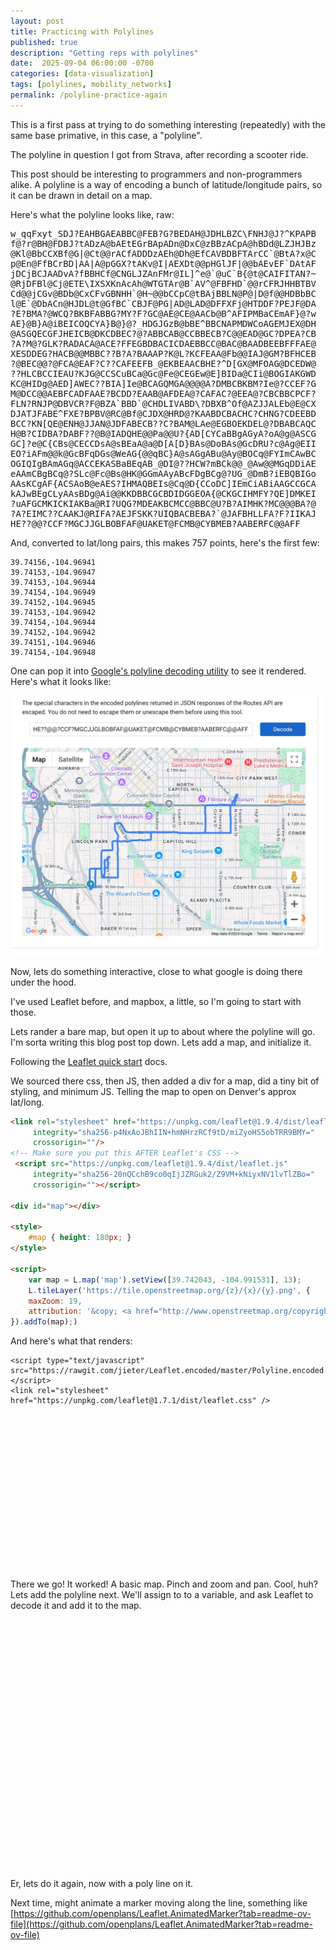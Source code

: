 ```yaml
---
layout: post
title: Practicing with Polylines
published: true
description: "Getting reps with polylines"
date:  2025-09-04 06:00:00 -0700
categories: [data-visualization]
tags: [polylines, mobility_networks]
permalink: /polyline-practice-again
---
```


This is a first pass at trying to do something interesting (repeatedly) with the same base primative, in this case, a "polyline".

The polyline in question I got from Strava, after recording a scooter ride.

This post should be interesting to programmers and non-programmers alike. A polyline is a way of encoding a bunch of latitude/longitude pairs, so it can be drawn in detail on a map. 

Here's what the polyline looks like, raw:

<pre>
w_qqFxyt_SDJ?EAHBGAEABBC@FEB?G?BEDAH@JDHLBZC\FNHJ@J?^KPAPB
f@?r@BH@FDBJ?tADzA@bAEtEGrBApADn@DxC@zBBzACpA@hBDd@LZJHJBz
@Kl@BbCCXBf@G|@Ct@@rACfADDDzAEh@Dh@EfCAVBDBFTArCC`@BtA?x@C
p@En@FfBCrBD|AA|A@pGGX?tAKv@I|AEXDt@@pHGlJF|@@bAEvEF`DAtAF
jDCjBCJAADvA?fBBHCf@CNGLJZAnFMr@IL]^e@`@uC`B{@t@CAIFITAN?~
@RjDFBl@Cj@ETE\IXSXKnAcAh@WTGTAr@B`AV^@FBFHD`@@rCFRJHHBTBV
Cd@@jCGv@BDb@CxCFvGBNHH`@H~@@bCCpC@tBAjBBLN@P@|D@f@@HDBbBC
l@E`@DbACn@HJDL@t@GfBC`CBJF@PG|AD@LAD@DFFXFj@HTDDF?PEJF@DA
?E?BMA?@WCQ?BKBFABBG?MY?F?GC@AE@CE@AACb@B^AFIPMBaCEmAF}@?w
AE}@B}A@iBEICOQCYA}B@}@?_HDGJGzB@bBE^BBCNAPMDWCoAGEMJEX@DH
@ASGQECGFJHEICB@DKCDBEC?@?ABBCAB@CCBBECB?C@@EAD@GC?DPEA?CB
?A?M@?GLK?RADACA@ACE?FFEGBDBACICDAEBBCC@BAC@BAADBEEBFFFAE@
XESDDEG?HACB@@MBBC??B?A?BAAAP?K@L?KCFEAA@Fb@@IAJ@GM?BFHCEB
?@BEC@@?@FCA@EAF?C??CAFEEFB_@EKBEAACBHE?^D[GX@MFOAG@DCEDW@
??HLCBCCIEAU?KJG@CCSCuBCa@Gc@Fe@CEGEw@E]BIDa@CIi@BOGIAKGWD
KC@HIDg@AED]AWEC??BIA]Ie@BCAGQMGA@@@@A?DMBCBKBM?Ie@?CCEF?G
M@DCC@@AEBFCADFAAE?BCDD?EAAB@AFDEA@?CAFAC?@EEA@?CBCBBCPCF?
FLN?RNJP@DBVCR?F@BZA`BBD`@CHDLIVABD\?DBXB^Of@AZJJALEb@E@CX
DJATJFABE^FXE?BPBV@RC@Bf@CJDX@HRD@?KAABDCBACHC?CHNG?CDEEBD
BCC?KN[QE@ENH@JJAN@JDFABECB??C?BAM@LAe@EGBOEKDEL@?DBABCAQC
H@B?CIDBA?DABF??@B@IADQHE@@Pa@@U?{AD[CYCaBBgAGyA?oA@g@ASCG
GC]?e@C{CBs@CECCDsA@sBEaA@a@D[A[D}BAs@DoBAs@GcDRU?c@Ag@EII
EO?iAFm@@k@GcBFqDGs@WeAG{@@qBC}A@sAGgABu@Ay@BOCq@FYImCAwBC
OGIQIgBAmAGq@ACCEKASBaBEqAB_@DI@??HCW?mBCk@@_@Aw@@MGqDDiAE
eAAmCBgBCq@?SLc@Fc@Bs@HK@GGmAAyABcFDgBCg@?UG_@DmB?iEBQBIGo
AAsKCgAF{ACSAoB@eAES?IHMAQBEIs@Cq@D{CCoDC]IEmCiABiAAGCCGCA
kAJwBEgCLyAAsBDg@Ai@@KKDBBCGCBDIDGGEOA{@CKGCIHMFY?QE]DMKEI
?uAFGCMKICKIAKBa@RI?UQG?MDEAKBCMCC@BBC@U?B?AIMHK?MC@@@BA?@
?A?EIMC??CAAKJ@RIFA?AEJFSKK?UIQBACBEBA?`@JAFBHLLFA?F?IIKAJ
HE??@@?CCF?MGCJJGLBOBFAF@UAKET@FCMB@CYBMEB?AABERFC@@AFF 
</pre>

And, converted to lat/long pairs, this makes 757 points, here's the first few:

```
39.74156,-104.96941
39.74153,-104.96947
39.74153,-104.96944
39.74154,-104.96949
39.74152,-104.96945
39.74153,-104.96942
39.74154,-104.96944
39.74152,-104.96942
39.74151,-104.96946
39.74154,-104.96948
```



One can pop it into [Google's polyline decoding utility](https://developers.google.com/maps/documentation/routes/polylinedecoder) to see it rendered. Here's what it looks like:

![polyline](/images/polyline-decoder.jpg)

Now, lets do something interactive, close to what google is doing there under the hood. 

I've used Leaflet before, and mapbox, a little, so I'm going to start with those. 

Lets rander a bare map, but open it up to about where the polyline will go. I'm sorta writing this blog post top down. Lets add a map, and initialize it.

Following the [Leaflet quick start](https://leafletjs.com/examples/quick-start/) docs.

We sourced there css, then JS, then added a div for a map, did a tiny bit of styling, and minimum JS. Telling the map to open on Denver's approx lat/long.

```html
<link rel="stylesheet" href="https://unpkg.com/leaflet@1.9.4/dist/leaflet.css"
     integrity="sha256-p4NxAoJBhIIN+hmNHrzRCf9tD/miZyoHS5obTRR9BMY="
     crossorigin=""/>
<!-- Make sure you put this AFTER Leaflet's CSS -->
 <script src="https://unpkg.com/leaflet@1.9.4/dist/leaflet.js"
     integrity="sha256-20nQCchB9co0qIjJZRGuk2/Z9VM+kNiyxNV1lvTlZBo="
     crossorigin=""></script>

<div id="map"></div>

<style>
    #map { height: 180px; }
</style>

<script>
    var map = L.map('map').setView([39.742043, -104.991531], 13);
    L.tileLayer('https://tile.openstreetmap.org/{z}/{x}/{y}.png', {
    maxZoom: 19,
    attribution: '&copy; <a href="http://www.openstreetmap.org/copyright">OpenStreetMap</a>'
}).addTo(map);)
```

And here's what that renders:

<script src="https://unpkg.com/leaflet@1.7.1/dist/leaflet.js"></script>
    <script type="text/javascript" src="https://rawgit.com/jieter/Leaflet.encoded/master/Polyline.encoded.js"></script>
    <link rel="stylesheet" href="https://unpkg.com/leaflet@1.7.1/dist/leaflet.css" />

<div id="map1"></div>

<style>
    #map1 { height: 250px; }

    #map2 { height: 400px; } 
</style>

There we go! It worked! A basic map. Pinch and zoom and pan. Cool, huh? Lets add the polyline next. We'll assign to to a variable, and ask Leaflet to decode it and add it to the map.



<div id="map2"></div>

<script>

     var map1 = L.map('map1').setView([39.742043, -104.991531], 13);

    L.tileLayer('https://tile.openstreetmap.org/{z}/{x}/{y}.png', {
    maxZoom: 19,
    attribution: '&copy; <a href="http://www.openstreetmap.org/copyright">OpenStreetMap</a>'
    }).addTo(map1);

    var map2 = L.map('map2').setView([39.742043, -104.991531], 13);

    L.tileLayer('https://tile.openstreetmap.org/{z}/{x}/{y}.png', {
    maxZoom: 19,
    attribution: '&copy; <a href="http://www.openstreetmap.org/copyright">OpenStreetMap</a>'
    }).addTo(map2);



    var line = 'w_qqFxyt_SDJ?EAHBGAEABBC@FEB?G?BEDAH@JDHLBZC\FNHJ@J?^KPAPBf@?r@BH@FDBJ?tADzA@bAEtEGrBApADn@DxC@zBBzACpA@hBDd@LZJHJBz@Kl@BbCCXBf@G|@Ct@@rACfADDDzAEh@Dh@EfCAVBDBFTArCC`@BtA?x@Cp@En@FfBCrBD|AA|A@pGGX?tAKv@I|AEXDt@@pHGlJF|@@bAEvEF`DAtAFjDCjBCJAADvA?fBBHCf@CNGLJZAnFMr@IL]^e@`@uC`B{@t@CAIFITAN?~@RjDFBl@CpABj@ETE\IXSXKnAcAh@WTGTAr@B`AV^@FBFHD`@@rCFRJHHBTBVCd@@jCGv@BDb@CxCFvGBNHH`@H~@@bCCpC@tBAjBBLN@P@|D@f@@HDBbBCl@E`@DbACn@HJDL@t@GfBC`CBJF@PG|AD@LAD@DFFXFj@HTDDF?PEJF@DA?E?BMA?@WCQ?BKBFABBG?MY?F?GC@AE@CE@AACb@B^AFIPMBaCEmAF}@?wAE}@B}A@iBEICOQCYA}B@}@?_HDGJGzB@bBE^BBCNAPMDWCoAGEMJEX@DH@ASGQECGFJHEICB@DKCDBEC?@?ABBCAB@CCBBECB?C@@EAD@GC?DPEA?CB?A?M@?GLK?RADACA@ACE?FFEGBDBACICDAEBBCC@BAC@BAADBEEBFFFAE@XESDDEG?HACB@@MBBC??B?A?BAAAP?K@L?KCFEAA@Fb@@IAJ@GM?BFHCEB?@BEC@@?@FCA@EAF?C??CAFEEFB_@EKBEAACBHE?^D[GX@MFOAG@DCEDW@??HLCBCCIEAU?KJG@CCSCuBCa@Gc@Fe@CEGEw@E]BIDa@CIi@BOGIAKGWDKC@HIDg@AED]AWEC??BIA]Ie@BCAGQMGA@@@@A?DMBCBKBM?Ie@?CCEF?GM@DCC@@AEBFCADFAAE?BCDD?EAAB@AFDEA@?CAFAC?@EEA@?CBCBBCPCF?FLN?RNJP@DBVCR?F@BZA`BBD`@CHDLIVABD\?DBXB^Of@AZJJALEb@E@CXDJATJFABE^FXE?BPBV@RC@Bf@CJDX@HRD@?KAABDCBACHC?CHNG?CDEEBDBCC?KN[QE@ENH@JJAN@JDFABECB??C?BAM@LAe@EGBOEKDEL@?DBABCAQCH@B?CIDBA?DABF??@B@IADQHE@@Pa@@U?{AD[CYCaBBgAGyA?oA@g@ASCGGC]?e@C{CBs@CECCDsA@sBEaA@a@D[A[D}BAs@DoBAs@GcDRU?c@Ag@EIIEO?iAFm@@k@GcBFqDGs@WeAG{@@qBC}A@sAGgABu@Ay@BOCq@FYImCAwBCOGIQIgBAmAGq@ACCEKASBaBEqAB_@DI@??HCW?mBCk@@_@Aw@@MGqDDiAEeAAmCBgBCq@?SLc@Fc@Bs@HK@GGmAAyABcFDgBCg@?UG_@DmB?iEBQBIGoAAsKCgAF{ACSAoB@eAES?IHMAQBEIs@Cq@D{CCoDC]IEmC?iABiAAGCCGCAkAJwBEgCLyAAsBDg@Ai@@KKDBBCGCBDIDGGEOA{@CKGCIHMFY?QE]DMKEI?uAFGCMKICKIAKBa@RI?UQG?MDEAKBCMCC@BBC@U?B?AIMHK?MC@@@BA?@?A?EIMC??CAAKJ@RIFA?AEJFSKK?UIQBACBEBA?`@JAFBHLLFA?F?IIKAJHE??@@?CCF?MGCJJGLBOBFAF@UAKET@FCMB@CYBMEB?AABERFC@@AFF'
    
    var polyline = L.Polyline(line)
 
</script>

Er, lets do it again, now with a poly line on it.

Next time, might animate a marker moving along the line, something like [https://github.com/openplans/Leaflet.AnimatedMarker?tab=readme-ov-file](https://github.com/openplans/Leaflet.AnimatedMarker?tab=readme-ov-file)

